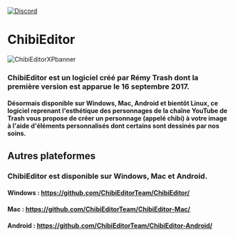 [![Discord](https://img.shields.io/badge/Rejoignez%20notre-Discord-5865F2?logo=discord&link=https://discord.gg/vtavcAH)](https://discord.gg/vtavcAH)


# ChibiEditor

![ChibiEditorXPbanner](https://chibieditorteam.github.io/img/xpBackgroundWS.png)

### ChibiEditor est un logiciel créé par Rémy Trash dont la première version est apparue le 16 septembre 2017. 

#### Désormais disponible sur Windows, Mac, Android et bientôt Linux, ce logiciel reprenant l'esthétique des personnages de la chaîne YouTube de Trash vous propose de créer un personnage (appelé chibi) à votre image à l'aide d'éléments personnalisés dont certains sont dessinés par nos soins.

## Autres plateformes

### ChibiEditor est disponible sur Windows, Mac et Android.

#### Windows : https://github.com/ChibiEditorTeam/ChibiEditor/
#### Mac : https://github.com/ChibiEditorTeam/ChibiEditor-Mac/
#### Android : https://github.com/ChibiEditorTeam/ChibiEditor-Android/
